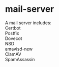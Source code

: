 # mail-server
A mail server includes:  
Certbot  
Postfix  
Dovecot  
NSD  
amavisd-new  
ClamAV  
SpamAssassin  
